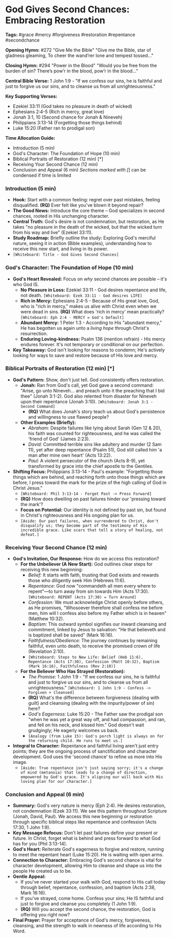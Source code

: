 # God Gives Second Chances: Embracing Restoration

**Tags:** #grace #mercy #forgiveness #restoration #repentance #secondchance

**Opening Hymn:** #272 "Give Me the Bible"
"Give me the Bible, star of gladness gleaming, To cheer the wand’rer lone and tempest tossed..."

**Closing Hymn:** #294 "Power in the Blood"
"Would you be free from the burden of sin? There’s pow’r in the blood, pow’r in the blood..."

**Central Bible Verse:** 1 John 1:9 - "If we confess our sins, he is faithful and just to forgive us our sins, and to cleanse us from all unrighteousness."

**Key Supporting Verses:**
*   Ezekiel 33:11 (God takes no pleasure in death of wicked)
*   Ephesians 2:4-5 (Rich in mercy, great love)
*   Jonah 3:1, 10 (Second chance for Jonah & Nineveh)
*   Philippians 3:13-14 (Forgetting those things behind)
*   Luke 15:20 (Father ran to prodigal son)

**Time Allocation Guide:**
- Introduction (5 min)
- God's Character: The Foundation of Hope (10 min)
- Biblical Portraits of Restoration (12 min) [*]
- Receiving Your Second Chance (12 min)
- Conclusion and Appeal (6 min)
*Sections marked with [*] can be condensed if time is limited

### Introduction (5 min)
- **Hook:** Start with a common feeling: regret over past mistakes, feeling disqualified. **(RQ)** Ever felt like you've blown it beyond repair?
- **The Good News:** Introduce the core theme – God specializes in second chances, rooted in His unchanging character.
- **Central Truth:** God's desire is not condemnation, but restoration, as He takes "no pleasure in the death of the wicked, but that the wicked turn from his way and live" (Ezekiel 33:11).
- **Study Roadmap:** Briefly outline the study: Exploring God's merciful nature, seeing it in action (Bible examples), understanding how to receive this new start, and living in its power.
- `[Whiteboard: Title - God Gives Second Chances]`

### God's Character: The Foundation of Hope (10 min)
- **God's Heart Revealed:** Focus on *why* second chances are possible – it's who God IS.
    - **No Pleasure in Loss:** Ezekiel 33:11 - God desires repentance and life, not death. `[Whiteboard: Ezek 33:11 - God desires LIFE]`
    - **Rich in Mercy:** Ephesians 2:4-5 - Because of His great love, God, who is "rich in mercy," makes us alive with Christ even when we were dead in sins. **(RQ)** What does 'rich in mercy' mean practically? `[Whiteboard: Eph 2:4 - MERCY = God's Default]`
    - **Abundant Mercy:** 1 Peter 1:3 - According to His "abundant mercy," He has begotten us again unto a *living hope* through Christ's resurrection.
    - **Enduring Loving-kindness:** Psalm 136 (mention refrain) - His mercy endures forever. It's not temporary or conditional on our perfection.
- **Key Takeaway:** God isn't looking for reasons to condemn; He's actively looking for ways to save and restore because of His love and mercy.

### Biblical Portraits of Restoration (12 min) [*]
- **God's Pattern:** Show, don't just tell. God consistently offers restoration.
    - **Jonah:** Ran from God's call, yet God gave a second command: "Arise, go unto Nineveh... and preach unto it the preaching that I bid thee" (Jonah 3:1-2). God also relented from disaster for Nineveh upon their repentance (Jonah 3:10). `[Whiteboard: Jonah 3:1 - Second Command]`
        - **(RQ)** What does Jonah's story teach us about God's persistence and willingness to use flawed people?
    - **Other Examples (Briefly):**
        - *Abraham:* Despite failures like lying about Sarah (Gen 12 & 20), his faith was counted for righteousness, and he was called the 'friend of God' (James 2:23).
        - *David:* Committed terrible sins like adultery and murder (2 Sam 11), yet after deep repentance (Psalm 51), God still called him 'a man after mine own heart' (Acts 13:22).
        - *Paul:* A violent persecutor of the church (Acts 8-9), yet transformed by grace into the chief apostle to the Gentiles.
- **Shifting Focus:** Philippians 3:13-14 - Paul's example: "Forgetting those things which are behind, and reaching forth unto those things which are before, I press toward the mark for the prize of the high calling of God in Christ Jesus."
    - `[Whiteboard: Phil 3:13-14 - Forget Past -> Press Forward]`
    - **(RQ)** How does dwelling on past failures hinder our 'pressing toward the mark'?
    - **Focus on Potential:** Our identity is not defined by past sin, but found in Christ's righteousness and His ongoing plan for us.
    - `[Aside: Our past failures, when surrendered to Christ, don't disqualify us; they become part of the testimony of His incredible grace. Like scars that tell a story of healing, not defeat.]`

### Receiving Your Second Chance (12 min)
- **God's Invitation, Our Response:** How do we access this restoration?
    - **For the Unbeliever (A New Start):** God outlines clear steps for receiving this new beginning:
        - *Belief:* It starts with faith, trusting that God exists and rewards those who diligently seek Him (Hebrews 11:6).
        - *Repentance:* God now "commandeth all men every where to repent"—to turn away from sin towards Him (Acts 17:30). `[Whiteboard: REPENT (Acts 17:30) = Turn Around]`
        - *Confession:* We must acknowledge Christ openly before others, as He promises, "Whosoever therefore shall confess me before men, him will I confess also before my Father which is in heaven" (Matthew 10:32).
        - *Baptism:* This outward symbol signifies our inward cleansing and commitment, linked by Jesus to salvation: "He that believeth and is baptized shall be saved" (Mark 16:16).
        - *Faithfulness/Obedience:* The journey continues by remaining faithful, even unto death, to receive the promised crown of life (Revelation 2:10).
        - `[Whiteboard: Steps to New Life: Belief (Heb 11:6), Repentance (Acts 17:30), Confession (Matt 10:32), Baptism (Mark 16:16), Faithfulness (Rev 2:10)]`
    - **For the Believer Who Has Strayed (Restoration):**
        - *The Promise:* 1 John 1:9 - "If we confess our sins, he is faithful and just to forgive us our sins, and to cleanse us from all unrighteousness." `[Whiteboard: 1 John 1:9 - Confess -> Forgiven + Cleansed]`
        - **(RQ)** What's the difference between forgiveness (dealing with guilt) and cleansing (dealing with the impurity/power of sin) here?
        - *God's Eagerness:* Luke 15:20 - The Father saw the prodigal son "when he was yet a great way off, and had compassion, and ran, and fell on his neck, and kissed him." God doesn't wait grudgingly; He eagerly welcomes us back.
        - `[Analogy (from Luke 15): God's porch light is always on for the returning child. He runs to meet us.]`
- **Integral to Character:** Repentance and faithful living aren't just entry points; they are the ongoing process of sanctification and character development. God uses the 'second chance' to refine us more into His image.
    - `[Aside: True repentance isn't just saying sorry; it's a change of mind (metanoia) that leads to a change of direction, empowered by God's grace. It's aligning our will back with His loving plan for our character.]`

### Conclusion and Appeal (6 min)
- **Summary:** God's very nature is mercy (Eph 2:4). He desires restoration, not condemnation (Ezek 33:11). We see this pattern throughout Scripture (Jonah, David, Paul). We access this new beginning or restoration through specific biblical steps like repentance and confession (Acts 17:30, 1 John 1:9).
- **Key Message Refocus:** Don't let past failures define your present or future. In Christ, forget what is behind and press forward to what God has for you (Phil 3:13-14).
- **God's Heart:** Reiterate God's eagerness to forgive and restore, running to meet the repentant heart (Luke 15:20). He is waiting with open arms.
- **Connection to Character:** Embracing God's second chance is vital for character development, allowing Him to cleanse and shape us into the people He created us to be.
- **Gentle Appeal:**
    - If you've never started your walk with God, respond to His call today through belief, repentance, confession, and baptism (Acts 2:38, Mark 16:16).
    - If you've strayed, come home. Confess your sins; He IS faithful and just to forgive and cleanse you completely (1 John 1:9).
    - **(RQ)** Will you accept the second chance, the restoration, God is offering you right now?
- **Final Prayer:** Prayer for acceptance of God's mercy, forgiveness, cleansing, and the strength to walk in newness of life according to His Word.